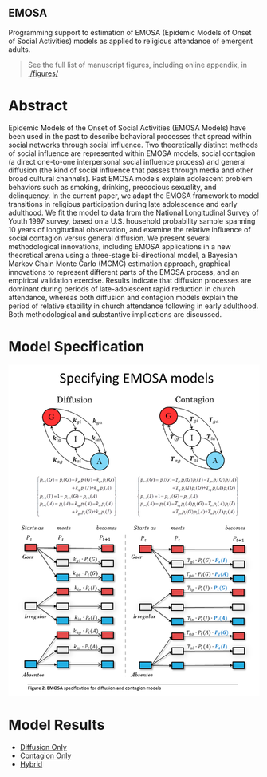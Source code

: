 EMOSA
---  
Programming support to estimation of EMOSA (Epidemic Models of Onset of Social Activities) models as applied to religious attendance of emergent adults. 

> See the full list of manuscript figures, including online appendix, in [./figures/](figures/README.MD)

# Abstract 
Epidemic Models of the Onset of Social Activities (EMOSA Models) have been used in the past to describe behavioral processes that spread within social networks through social influence.  Two theoretically distinct methods of social influence are represented within EMOSA models, social contagion (a direct one-to-one interpersonal social influence process) and general diffusion (the kind of social influence that passes through media and other broad cultural channels).  Past EMOSA models explain adolescent problem behaviors such as smoking, drinking, precocious sexuality, and delinquency.  In the current paper, we adapt the EMOSA framework to model transitions in religious participation during late adolescence and early adulthood.  We fit the model to data from the National Longitudinal Survey of Youth 1997 survey, based on a U.S. household probability sample spanning 10 years of longitudinal observation, and examine the relative influence of social contagion versus general diffusion.  We present several methodological innovations, including EMOSA applications in a new theoretical arena using a three-stage bi-directional model, a Bayesian Markov Chain Monte Carlo (MCMC) estimation approach, graphical innovations to represent different parts of the EMOSA process, and an empirical validation exercise. Results indicate that diffusion processes are dominant during periods of late-adolescent rapid reduction in church attendance, whereas both diffusion and contagion models explain the period of relative stability in church attendance following in early adulthood.  Both methodological and substantive implications are discussed.

# Model Specification 
![Figure 2](figures/Figure%202.png)

# Model Results
- [Diffusion Only](https://github.com/andkov/EMOSA/blob/master/DiffusionOnly/Diffusion%20results.pdf)  
- [Contagion Only](https://github.com/andkov/EMOSA/blob/master/ContagionOnly/Contagion%20results.pdf)  
- [Hybrid](https://github.com/andkov/EMOSA/blob/master/HybridOnly/Hybrid%20results.pdf)

